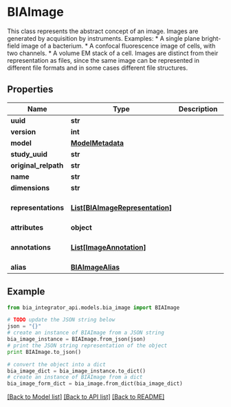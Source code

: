 # BIAImage

This class represents the abstract concept of an image. Images are generated by acquisition by instruments.  Examples:  * A single plane bright-field image of a bacterium. * A confocal fluorescence image of cells, with two channels. * A volume EM stack of a cell.  Images are distinct from their representation as files, since the same image can be represented in different file formats and in some cases different file structures.

## Properties
Name | Type | Description | Notes
------------ | ------------- | ------------- | -------------
**uuid** | **str** |  | 
**version** | **int** |  | 
**model** | [**ModelMetadata**](ModelMetadata.md) |  | [optional] 
**study_uuid** | **str** |  | 
**original_relpath** | **str** |  | 
**name** | **str** |  | [optional] 
**dimensions** | **str** |  | [optional] 
**representations** | [**List[BIAImageRepresentation]**](BIAImageRepresentation.md) |  | [optional] [default to []]
**attributes** | **object** |  | [optional] 
**annotations** | [**List[ImageAnnotation]**](ImageAnnotation.md) |  | [optional] [default to []]
**alias** | [**BIAImageAlias**](BIAImageAlias.md) |  | [optional] 

## Example

```python
from bia_integrator_api.models.bia_image import BIAImage

# TODO update the JSON string below
json = "{}"
# create an instance of BIAImage from a JSON string
bia_image_instance = BIAImage.from_json(json)
# print the JSON string representation of the object
print BIAImage.to_json()

# convert the object into a dict
bia_image_dict = bia_image_instance.to_dict()
# create an instance of BIAImage from a dict
bia_image_form_dict = bia_image.from_dict(bia_image_dict)
```
[[Back to Model list]](../README.md#documentation-for-models) [[Back to API list]](../README.md#documentation-for-api-endpoints) [[Back to README]](../README.md)



